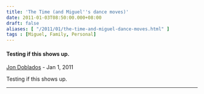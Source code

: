 ```yaml
---
title: 'The Time (and Miguel''s dance moves)'
date: 2011-01-03T08:50:00.000+08:00
draft: false
aliases: [ "/2011/01/the-time-and-miguel-dance-moves.html" ]
tags : [Miguel, Family, Personal]
---
```


#### Testing if this shows up.
[Jon Doblados]( "noreply@blogger.com") - <time datetime="2011-01-03T18:23:56.000+08:00">Jan 1, 2011</time>

Testing if this shows up.
<hr />
